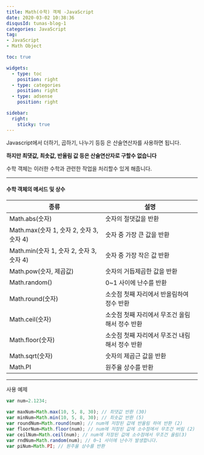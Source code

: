 ```yaml
---
title: Math(수학) 객체 -JavaScript
date: 2020-03-02 10:38:36
disqusId: tunas-blog-1
categories: JavaScript
tag: 
- JavaScript
- Math Object

toc: true

widgets:
  - type: toc
    position: right
  - type: categories
    position: right
  - type: adsense
    position: right

sidebar:
  right:
    sticky: true
---
```


Javascript에서 더하기, 곱하기, 나누기 등등 은 산술연산자를 사용하면 됩니다.

**하지만 최댓값, 최솟값, 반올림 값 등은 산술연산자로 구할수 없습니다**

수학 객체는 이러한 수학과 관련한 작업을 처리할수 있게 해줍니다.

<!-- more -->

* * *

#### 수학 객체의 메서드 및 상수

| 종류                                     | 설명                                           |
|------------------------------------------|------------------------------------------------|
| Math.abs(숫자)                           | 숫자의 절댓값을 반환                           |
| Math.max(숫자 1, 숫자 2, 숫자 3, 숫자 4) | 숫자 중 가장 큰 값을 반환                      |
| Math.min(숫자 1, 숫자 2, 숫자 3, 숫자 4) | 숫자 중 가장 작은 값 반환                      |
| Math.pow(숫자, 제곱값)                   | 숫자의 거듭제곱한 값을 반환                    |
| Math.random()                            | 0~1 사이에 난수를 반환                         |
| Math.round(숫자)                         | 소숫점 첫째 자리에서 반올림하여 정수 반환      |
| Math.ceil(숫자)                          | 소숫점 첫째 자리에서 무조건 올림해서 정수 반환 |
| Math.floor(숫자)                         | 소숫점 첫째 자리에서 무조건 내림해서 정수 반환 |
| Math.sqrt(숫자)                          | 숫자의 제곱근 값을 반환                        |
| Math.PI                                  | 원주율 상수를 반환                             |


* * *

사용 예제

```js
var num=2.1234;  
  
var maxNum=Math.max(10, 5, 8, 30); // 최댓값 반환 (30)  
var minNum=Math.min(10, 5, 8, 30); // 최솟값 반환 (5)  
var roundNum=Math.round(num); // num에 저장된 값에 반올림 하여 반환 (2)  
var floorNum=Math.floor(num); // num에 저장된 값에 소수점에서 무조건 버림 (2)  
var ceilNum=Math.ceil(num); // num에 저장된 값에 소수점에서 무조건 올림(3)  
var rndNum=Math.random(num); // 0~1 사이에 난수가 발생합니다.  
var piNum=Math.PI; // 원주율 상수를 반환  
```
